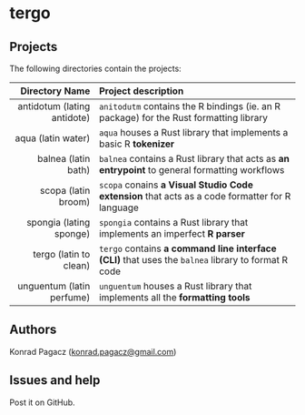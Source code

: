 # tergo

## Projects

The following directories contain the projects:

| Directory Name | Project description |
| --------------:|:------------------- |
| antidotum (lating antidote) | `anitodutm` contains the R bindings (ie. an R package) for the Rust formatting library |
| aqua (latin water) | `aqua` houses a Rust library that implements a basic R **tokenizer** |
| balnea (latin bath) | `balnea` contains a Rust library that acts as **an entrypoint** to general formatting workflows |
| scopa (latin broom) | `scopa` conains **a Visual Studio Code extension** that acts as a code formatter for R language |
| spongia (lating sponge) | `spongia` contains a Rust library that implements an imperfect **R parser** |
| tergo (latin to clean) | `tergo` contains **a command line interface (CLI)** that uses the `balnea` library to format R code |
| unguentum (latin perfume) | `unguentum` houses a Rust library that implements all the **formatting tools** |

## Authors

Konrad Pagacz (<konrad.pagacz@gmail.com>)

## Issues and help

Post it on GitHub.
